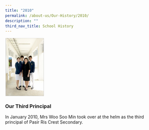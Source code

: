 ```yaml
---
title: "2010"
permalink: /about-us/Our-History/2010/
description: ""
third_nav_title: School History
---
```

<img src="/images/2010.jpg" style="width:25%" align="left">

<br clear="left">

### Our Third Principal
In January 2010, Mrs Woo Soo Min took over at the helm as the third principal of Pasir Ris Crest Secondary.